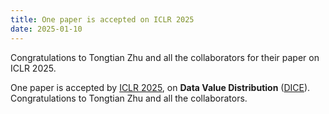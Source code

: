 ```yaml
---
title: One paper is accepted on ICLR 2025
date: 2025-01-10
---
```


Congratulations to Tongtian Zhu and all the collaborators for their paper on ICLR 2025.

<!--more-->

One paper is accepted by [ICLR 2025](), on **Data Value Distribution** ([DICE](https://openreview.net/forum?id=2TIYkqieKw)). Congratulations to Tongtian Zhu and all the collaborators.

